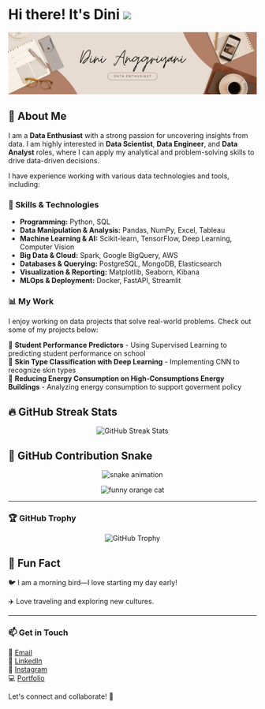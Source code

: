 # Hi there! It's Dini <img src="https://media.giphy.com/media/hvRJCLFzcasrR4ia7z/giphy.gif" width="50px">


![GitHub Banner](banner.jpg)

## 🚀 About Me  
I am a **Data Enthusiast** with a strong passion for uncovering insights from data. I am highly interested in **Data Scientist**, **Data Engineer**, and **Data Analyst** roles, where I can apply my analytical and problem-solving skills to drive data-driven decisions.  

I have experience working with various data technologies and tools, including:  

### 🔧 Skills & Technologies  
- **Programming:** Python, SQL  
- **Data Manipulation & Analysis:** Pandas, NumPy, Excel, Tableau  
- **Machine Learning & AI:** Scikit-learn, TensorFlow, Deep Learning, Computer Vision  
- **Big Data & Cloud:** Spark, Google BigQuery, AWS  
- **Databases & Querying:**  PostgreSQL, MongoDB, Elasticsearch  
- **Visualization & Reporting:** Matplotlib, Seaborn, Kibana  
- **MLOps & Deployment:** Docker, FastAPI, Streamlit  

### 📊 My Work  
I enjoy working on data projects that solve real-world problems. Check out some of my projects below:  

📌 **Student Performance Predictors** - Using Supervised Learning to predicting student performance on school  
📌 **Skin Type Classification with Deep Learning** - Implementing CNN to recognize skin types  
📌 **Reducing Energy Consumption on High-Consumptions Energy Buildings** - Analyzing energy consumption to support goverment policy  

## 🔥 GitHub Streak Stats  

<p align="center">
  <img src="https://github-readme-streak-stats.herokuapp.com/?user=Dini15&theme=dark" alt="GitHub Streak Stats" />
</p>

## 🐍 GitHub Contribution Snake  
<p align="center">
  <img src="https://github.com/Dini15/snk/blob/manual-run-output/only-svg/github-contribution-grid-snake.svg" alt="snake animation"/>
</p>

<p align="center">
  <img src="https://media.giphy.com/media/VbnUQpnihPSIgIXuZv/giphy.gif" alt="funny orange cat"/>
</p>


---

### 🏆 GitHub Trophy  

<p align="center">
  <img src="https://github-profile-trophy.vercel.app/?username=Dini15&theme=darkhub&no-bg=true&no-frame=true&row=2&column=2&title=Commit,Repositories" alt="GitHub Trophy"/>
</p>


## 🌟 Fun Fact
🐦 I am a morning bird—I love starting my day early!

✈️ Love traveling and exploring new cultures.

---

### 📫 Get in Touch  
📧 [Email](dinia.sutrisno30@gmail.com)  
🔗 [LinkedIn](https://www.linkedin.com/in/dini-a/)  
📸 [Instagram](https://www.instagram.com/dinianggriyani/)  
💻 [Portfolio](https://huggingface.co/dini15)  


Let's connect and collaborate! 🚀  
